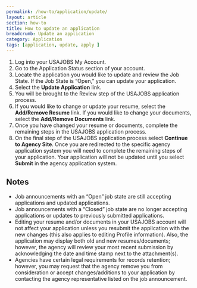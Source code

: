 ```yaml
---
permalink: /how-to/application/update/
layout: article
section: how-to
title: How to update an application
breadcrumb: Update an application
category: Application
tags: [application, update, apply ]
---
```


1.  Log into your USAJOBS My Account.
2.  Go to the Application Status section of your account.
3.  Locate the application you would like to update and review the Job State. If the Job State is “Open,” you can update your application.
4.  Select the **Update Application** link.
5.  You will be brought to the Review step of the USAJOBS application process.
6.  If you would like to change or update your resume, select the **Add/Remove Resume** link.  If you would like to change your documents, select the **Add/Remove Documents** link.
7.  Once you have changed your resume or documents, complete the remaining steps in the USAJOBS application process.
8.  On the final step of the USAJOBS application process select **Continue to Agency Site**. Once you are redirected to the specific agency application system you will need to complete the remaining steps of your application.  Your application will not be updated until you select **Submit** in the agency application system.

## Notes

* Job announcements with an “Open” job state are still accepting applications and updated applications.
* Job announcements with a “Closed” job state are no longer accepting applications or updates to previously submitted applications.
* Editing your resume and/or documents in your USAJOBS account will not affect your application unless you resubmit the application with the new changes (this also applies to editing Profile information). Also, the application may display both old and new resumes/documents; however, the agency will review your most recent submission by acknowledging the date and time stamp next to the attachment(s).
* Agencies have certain legal requirements for records retention; however, you may request that the agency remove you from consideration or accept changes/additions to your application by contacting the agency representative listed on the job announcement.
